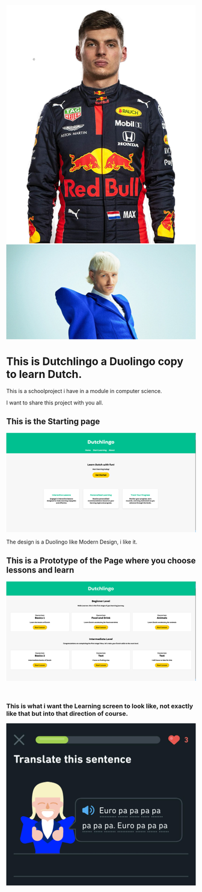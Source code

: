 ![Max Verstappen](/images/Max-Verstappen.png)
![Joost Klein](/images/netherlands-2024-joost-klein-2.png)

<h1>This is Dutchlingo a Duolingo copy to learn Dutch.</h1>

This is a schoolproject i have in a module in computer science.

I want to share this project with you all.

<h2>This is the Starting page</h2>

![Dutchlingo.html Page](/Images_README/Dutchlingo-html.png)

The design is a Duolingo like Modern Design, i like it.

<h2>This is a Prototype of the Page where you choose lessons and learn</h2>

![Courses.html Page](/Images_README/Courses-html.png)

<br>
<h3>This is what i want the Learning screen to look like, not exactly like that but into that direction of course.</h2>

![Joost Klein Duolingo](/images/Joost-Klein-Duolingo.png)